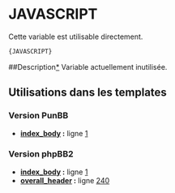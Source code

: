 # JAVASCRIPT


Cette variable est utilisable directement.

```html
{JAVASCRIPT}
```

##Description[*](https://fa-tvars.appspot.com/var/JAVASCRIPT)
Variable actuellement inutilisée.

## Utilisations dans les templates

### Version PunBB
* __[index_body](../tpl/var/punbb/index_body.md#readme) :__ ligne [1](../tpl/src/punbb/index_body.tpl#L1)

### Version phpBB2
* __[index_body](../tpl/var/subsilver/index_body.md#readme) :__ ligne [1](../tpl/src/subsilver/index_body.tpl#L1)
* __[overall_header](../tpl/var/subsilver/overall_header.md#readme) :__ ligne [240](../tpl/src/subsilver/overall_header.tpl#L240)
